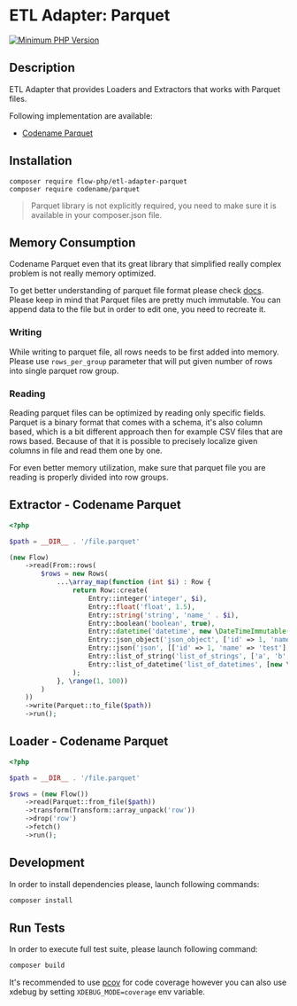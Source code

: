 # ETL Adapter: Parquet

[![Minimum PHP Version](https://img.shields.io/badge/php-~8.1-8892BF.svg)](https://php.net/)

## Description

ETL Adapter that provides Loaders and Extractors that works with Parquet files.

Following implementation are available: 
- [Codename Parquet](https://github.com/codename-hub/php-parquet) 

## Installation 

``` 
composer require flow-php/etl-adapter-parquet
composer require codename/parquet
```

> Parquet library is not explicitly required, you need to make sure it is available in your composer.json file.

## Memory Consumption 

Codename Parquet even that its great library that simplified really complex problem
is not really memory optimized. 

To get better understanding of parquet file format please check [docs](https://parquet.apache.org/docs/file-format/).
Please keep in mind that Parquet files are pretty much immutable. 
You can append data to the file but in order to edit one, you need to recreate it.

### Writing

While writing to parquet file, all rows needs to be first added into memory.
Please use `rows_per_group` parameter that will put given number of rows into single parquet row group.

### Reading

Reading parquet files can be optimized by reading only specific fields. 
Parquet is a binary format that comes with a schema, it's also column based, which
is a bit different approach then for example CSV files that are rows based.
Because of that it is possible to precisely localize given columns in file and read 
them one by one. 

For even better memory utilization, make sure that parquet file you are reading 
is properly divided into row groups. 

## Extractor - Codename Parquet

```php
<?php

$path = __DIR__ . '/file.parquet'

(new Flow)
    ->read(From::rows(
        $rows = new Rows(
            ...\array_map(function (int $i) : Row {
                return Row::create(
                    Entry::integer('integer', $i),
                    Entry::float('float', 1.5),
                    Entry::string('string', 'name_' . $i),
                    Entry::boolean('boolean', true),
                    Entry::datetime('datetime', new \DateTimeImmutable()),
                    Entry::json_object('json_object', ['id' => 1, 'name' => 'test']),
                    Entry::json('json', [['id' => 1, 'name' => 'test'], ['id' => 2, 'name' => 'test']]),
                    Entry::list_of_string('list_of_strings', ['a', 'b', 'c']),
                    Entry::list_of_datetime('list_of_datetimes', [new \DateTimeImmutable(), new \DateTimeImmutable(), new \DateTimeImmutable()])
                );
            }, \range(1, 100))
        )
    ))
    ->write(Parquet::to_file($path))
    ->run();
```

## Loader - Codename Parquet

```php 
<?php

$path = __DIR__ . '/file.parquet'

$rows = (new Flow())
    ->read(Parquet::from_file($path))
    ->transform(Transform::array_unpack('row'))
    ->drop('row')
    ->fetch()
    ->run();
```

## Development

In order to install dependencies please, launch following commands:

```bash
composer install
```

## Run Tests

In order to execute full test suite, please launch following command:

```bash
composer build
```

It's recommended to use [pcov](https://pecl.php.net/package/pcov) for code coverage however you can also use
xdebug by setting `XDEBUG_MODE=coverage` env variable.
